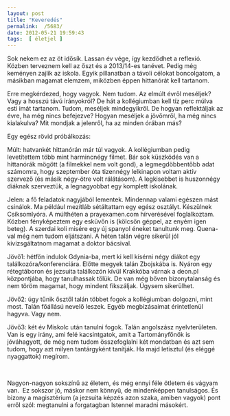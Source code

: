 ```yaml
---
layout: post
title: "Keveredés"
permalink:  /5683/ 
date: 2012-05-21 19:59:43
tags:  [ életjel ] 
---
```

Sok nekem ez az öt idősík. Lassan év vége, így kezdődhet a reflexió. Közben terveznem kell az őszt és a 2013/14-es tanévet. Pedig még keményen zajlik az iskola. Egyik pillanatban a távoli célokat boncolgatom, a másikban magamat elemzem, miközben éppen hittanórát kell tartanom.

<p style="margin-right: 0px; margin-left: 0px; padding-top: 0px; padding-right: 0px; padding-bottom: 0px; padding-left: 0px; background-image: initial; background-attachment: initial; background-origin: initial; background-clip: initial; border-top-width: 0px; border-right-width: 0px; border-bottom-width: 0px; border-left-width: 0px; border-style: initial; border-color: initial; border-image: initial; vertical-align: baseline; ">Erre megkérdezed, hogy vagyok. Nem tudom. Az elmúlt évről meséljek? Vagy a hosszú távú irányokról? De hát a kollégiumban kell tíz perc múlva esti imát tartanom. Tudom, meséljek mindegyikről. De hogyan reflektáljak az évre, ha még nincs befejezve? Hogyan meséljek a jövőmről, ha még nincs kialakulva? Mit mondjak a jelenről, ha az minden órában más?</p><p style="margin-right: 0px; margin-left: 0px; padding-top: 0px; padding-right: 0px; padding-bottom: 0px; padding-left: 0px; background-image: initial; background-attachment: initial; background-origin: initial; background-clip: initial; border-top-width: 0px; border-right-width: 0px; border-bottom-width: 0px; border-left-width: 0px; border-style: initial; border-color: initial; border-image: initial; vertical-align: baseline; ">Egy egész rövid próbálkozás:</p><p style="margin-right: 0px; margin-left: 0px; padding-top: 0px; padding-right: 0px; padding-bottom: 0px; padding-left: 0px; background-image: initial; background-attachment: initial; background-origin: initial; background-clip: initial; border-top-width: 0px; border-right-width: 0px; border-bottom-width: 0px; border-left-width: 0px; border-style: initial; border-color: initial; border-image: initial; vertical-align: baseline; ">Múlt: hatvankét hittanórán már túl vagyok. A kollégiumban pedig levetítettem több mint harmincnégy filmet. Bár sok küszködés van a hittanórák mögött (a filmekkel nem volt gond), a legmegdöbbentőbb adat számomra, hogy szeptember óta tizennégy lelkinapon voltam aktív szervező (és másik négy-ötre volt rálátásom). A legkisebbet is huszonnégy diáknak szerveztük, a legnagyobbat egy komplett iskolának.</p><p style="margin-right: 0px; margin-left: 0px; padding-top: 0px; padding-right: 0px; padding-bottom: 0px; padding-left: 0px; background-image: initial; background-attachment: initial; background-origin: initial; background-clip: initial; border-top-width: 0px; border-right-width: 0px; border-bottom-width: 0px; border-left-width: 0px; border-style: initial; border-color: initial; border-image: initial; vertical-align: baseline; ">Jelen: a fő feladatok nagyjából lementek. Mindennap valami egészen mást csinálok. Ma például mezítláb sétáltattam egy egész osztályt. Készülnek Csíksomlyóra. A múlthéten a prayexamen.com hírverésével foglalkoztam. Közben fényképeztem egy esküvőn is (kölcsön géppel, az enyém igen beteg). A szerdai koli misére egy új spanyol éneket tanultunk meg. Quena-val még nem tudom eljátszani. A héten talán végre sikerül jól kivizsgáltatnom magamat a doktor bácsival.</p><p style="margin-right: 0px; margin-left: 0px; padding-top: 0px; padding-right: 0px; padding-bottom: 0px; padding-left: 0px; background-image: initial; background-attachment: initial; background-origin: initial; background-clip: initial; border-top-width: 0px; border-right-width: 0px; border-bottom-width: 0px; border-left-width: 0px; border-style: initial; border-color: initial; border-image: initial; vertical-align: baseline; ">Jövő1: hétfőn indulok Gdynia-ba, mert ki kell kísérni négy diákot egy találkozóra/konferenciára. Előtte megyek talán Zbojskába is. Nyáron egy rétegtáboron és jezsuita találkozón kívül Krakkóba várnak a deon.pl központjába, hogy tanulhassak tőlük. De van még bőven bizonytalanság és nem töröm magamat, hogy mindent fikszáljak. Úgysem sikerülhet.</p><p style="margin-right: 0px; margin-left: 0px; padding-top: 0px; padding-right: 0px; padding-bottom: 0px; padding-left: 0px; background-image: initial; background-attachment: initial; background-origin: initial; background-clip: initial; border-top-width: 0px; border-right-width: 0px; border-bottom-width: 0px; border-left-width: 0px; border-style: initial; border-color: initial; border-image: initial; vertical-align: baseline; ">Jövő2: úgy tűnik ősztől talán többet fogok a kollégiumban dolgozni, mint most. Talán főállású nevelő leszek. Egyéb megbízásaimat érintetlenül hagyva. Vagy nem.</p><p style="margin-right: 0px; margin-left: 0px; padding-top: 0px; padding-right: 0px; padding-bottom: 0px; padding-left: 0px; background-image: initial; background-attachment: initial; background-origin: initial; background-clip: initial; border-top-width: 0px; border-right-width: 0px; border-bottom-width: 0px; border-left-width: 0px; border-style: initial; border-color: initial; border-image: initial; vertical-align: baseline; ">Jövő3: két év Miskolc után tanulni fogok. Talán angolszász nyelvterületen. Van is egy irány, ami felé kacsintgatok, amit a Tartományfőnök is jóváhagyott, de még nem tudom összefoglalni két mondatban és azt sem tudom, hogy azt milyen tantárgyként tanítják. Ha majd letisztul (és eléggé nyaggattok) megírom.</p><p style="margin-right: 0px; margin-left: 0px; padding-top: 0px; padding-right: 0px; padding-bottom: 0px; padding-left: 0px; background-image: initial; background-attachment: initial; background-origin: initial; background-clip: initial; border-top-width: 0px; border-right-width: 0px; border-bottom-width: 0px; border-left-width: 0px; border-style: initial; border-color: initial; border-image: initial; vertical-align: baseline; ">&nbsp;</p><p >Nagyon-nagyon sokszínű az életem, és még ennyi féle ötletem és vágyam van.&nbsp; Ez sokszor jó, máskor nem könnyű, de mindenképpen tanulságos. És bizony a magisztérium (a jezsuita képzés azon szaka, amiben vagyok) pont erről szól: megtanulni a forgatagban Istennel maradni másokért.</p>
